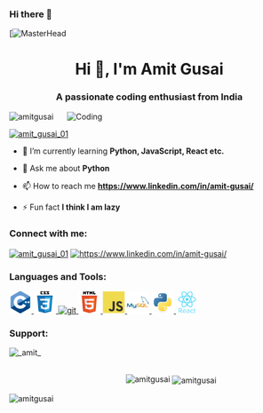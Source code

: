 ### Hi there 👋

[![MasterHead](https://scion-social.com/wp-content/uploads/2016/07/gif-wallpaper-13.gif)
<h1 align="center">Hi 👋, I'm Amit Gusai</h1>
<h3 align="center">A passionate coding enthusiast from India</h3>
<img align="right" alt="Coding" width="400" src="https://media.tenor.com/rePDfDWO3XoAAAAd/hacking.gif">

<p align="left"> <img src="https://komarev.com/ghpvc/?username=amitgusai&label=Profile%20views&color=0e75b6&style=flat" alt="amitgusai" /> </p>

<p align="left"> <a href="https://twitter.com/amit_gusai_01" target="blank"><img src="https://img.shields.io/twitter/follow/amit_gusai_01?logo=twitter&style=for-the-badge" alt="amit_gusai_01" /></a> </p>

- 🌱 I’m currently learning **Python, JavaScript, React etc.**

- 💬 Ask me about **Python**

- 📫 How to reach me **https://www.linkedin.com/in/amit-gusai/**

- ⚡ Fun fact **I think I am lazy**

<h3 align="left">Connect with me:</h3>
<p align="left">
<a href="https://twitter.com/amit_gusai_01" target="blank"><img align="center" src="https://raw.githubusercontent.com/rahuldkjain/github-profile-readme-generator/master/src/images/icons/Social/twitter.svg" alt="amit_gusai_01" height="30" width="40" /></a>
<a href="https://linkedin.com/in/https://www.linkedin.com/in/amit-gusai/" target="blank"><img align="center" src="https://raw.githubusercontent.com/rahuldkjain/github-profile-readme-generator/master/src/images/icons/Social/linked-in-alt.svg" alt="https://www.linkedin.com/in/amit-gusai/" height="30" width="40" /></a>
</p>

<h3 align="left">Languages and Tools:</h3>
<p align="left"> <a href="https://www.w3schools.com/cpp/" target="_blank" rel="noreferrer"> <img src="https://raw.githubusercontent.com/devicons/devicon/master/icons/cplusplus/cplusplus-original.svg" alt="cplusplus" width="40" height="40"/> </a> <a href="https://www.w3schools.com/css/" target="_blank" rel="noreferrer"> <img src="https://raw.githubusercontent.com/devicons/devicon/master/icons/css3/css3-original-wordmark.svg" alt="css3" width="40" height="40"/> </a> <a href="https://git-scm.com/" target="_blank" rel="noreferrer"> <img src="https://www.vectorlogo.zone/logos/git-scm/git-scm-icon.svg" alt="git" width="40" height="40"/> </a> <a href="https://www.w3.org/html/" target="_blank" rel="noreferrer"> <img src="https://raw.githubusercontent.com/devicons/devicon/master/icons/html5/html5-original-wordmark.svg" alt="html5" width="40" height="40"/> </a> <a href="https://developer.mozilla.org/en-US/docs/Web/JavaScript" target="_blank" rel="noreferrer"> <img src="https://raw.githubusercontent.com/devicons/devicon/master/icons/javascript/javascript-original.svg" alt="javascript" width="40" height="40"/> </a> <a href="https://www.mysql.com/" target="_blank" rel="noreferrer"> <img src="https://raw.githubusercontent.com/devicons/devicon/master/icons/mysql/mysql-original-wordmark.svg" alt="mysql" width="40" height="40"/> </a> <a href="https://www.python.org" target="_blank" rel="noreferrer"> <img src="https://raw.githubusercontent.com/devicons/devicon/master/icons/python/python-original.svg" alt="python" width="40" height="40"/> </a> <a href="https://reactjs.org/" target="_blank" rel="noreferrer"> <img src="https://raw.githubusercontent.com/devicons/devicon/master/icons/react/react-original-wordmark.svg" alt="react" width="40" height="40"/> </a> </p>

<h3 align="left">Support:</h3>
<p><a href="https://www.buymeacoffee.com/_amit_"> <img align="left" src="https://cdn.buymeacoffee.com/buttons/v2/default-yellow.png" height="50" width="210" alt="_amit_" /></a></p><br><br>

<p><img align="left" src="https://github-readme-stats.vercel.app/api/top-langs?username=amitgusai&show_icons=true&locale=en&layout=compact" alt="amitgusai" /></p>

<p>&nbsp;<img align="center" src="https://github-readme-stats.vercel.app/api?username=amitgusai&show_icons=true&locale=en" alt="amitgusai" /></p>

<p><img align="center" src="https://github-readme-streak-stats.herokuapp.com/?user=amitgusai&" alt="amitgusai" /></p>


<!--
**Amitgusai/Amitgusai** is a ✨ _special_ ✨ repository because its `README.md` (this file) appears on your GitHub profile.

Here are some ideas to get you started:

- 🔭 I’m currently working on ...
- 🌱 I’m currently learning ...
- 👯 I’m looking to collaborate on ...
- 🤔 I’m looking for help with ...
- 💬 Ask me about ...
- 📫 How to reach me: ...
- 😄 Pronouns: ...
- ⚡ Fun fact: ...
-->
